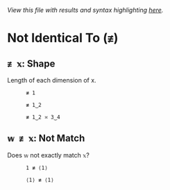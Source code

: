 *View this file with results and syntax highlighting [here](https://mlochbaum.github.io/BQN/help/shape_notmatch.html).*

# Not Identical To (`≢`)
    
## `≢ 𝕩`: Shape
    
Length of each dimension of x.
    
          ≢ 1

          ≢ 1‿2

          ≢ 1‿2 ≍ 3‿4

    
    
## `𝕨 ≢ 𝕩`: Not Match
    
Does `𝕨` not exactly match `𝕩`?
    
          1 ≢ ⟨1⟩

          ⟨1⟩ ≢ ⟨1⟩

    
